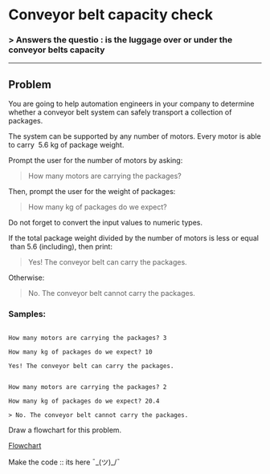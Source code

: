 # Conveyor belt capacity check

### > Answers the questio : is the luggage over or under the conveyor belts capacity

---

## Problem

You are going to help automation engineers in your company to determine whether a conveyor belt system can safely transport a collection of packages.

The system can be supported by any number of motors. Every motor is able to carry  5.6 kg of package weight.

Prompt the user for the number of motors by asking:

> How many motors are carrying the packages?

Then, prompt the user for the weight of packages:

> How many kg of packages do we expect?

Do not forget to convert the input values to numeric types.

If the total package weight divided by the number of motors is less or equal  than 5.6 (including), then print:

> Yes! The conveyor belt can carry the packages.

Otherwise:

> No. The conveyor belt cannot carry the packages.

### Samples:

```

How many motors are carrying the packages? 3

How many kg of packages do we expect? 10

Yes! The conveyor belt can carry the packages.

```

```

How many motors are carrying the packages? 2

How many kg of packages do we expect? 20.4

> No. The conveyor belt cannot carry the packages.

```

Draw a flowchart for this problem.

[Flowchart](flowchart.png)

Make the code :: its here ¯\_(ツ)_/¯